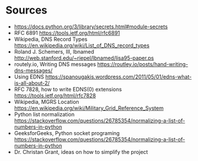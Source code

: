 # Sources

- <https://docs.python.org/3/library/secrets.html#module-secrets>
- RFC 6891 <https://tools.ietf.org/html/rfc6891>
- Wikipedia, DNS Record Types <https://en.wikipedia.org/wiki/List_of_DNS_record_types>
- Roland J. Schemers, III, lbnamed <http://web.stanford.edu/~riepel/lbnamed/lisa95-paper.ps>
- routely.io, Writing DNS messages <https://routley.io/posts/hand-writing-dns-messages/>
- Using EDNS <https://spanougakis.wordpress.com/2011/05/01/edns-what-is-all-about-2/>
- RFC 7828, how to write EDNS(0) extensions <https://tools.ietf.org/html/rfc7828>
- Wikipedia, MGRS Location <https://en.wikipedia.org/wiki/Military_Grid_Reference_System>
- Python list normalization <https://stackoverflow.com/questions/26785354/normalizing-a-list-of-numbers-in-python>
- GeeksforGeeks, Python socket programing <https://stackoverflow.com/questions/26785354/normalizing-a-list-of-numbers-in-python>
- Dr. Christan Grant, ideas on how to simplify the project